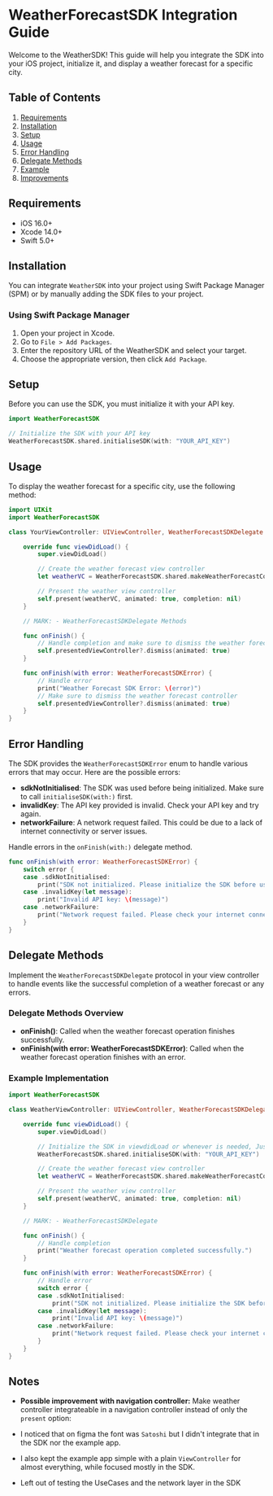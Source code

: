 # WeatherForecastSDK Integration Guide

Welcome to the WeatherSDK! This guide will help you integrate the SDK into your iOS project, initialize it, and display a weather forecast for a specific city.

## Table of Contents

1. [Requirements](#requirements)
2. [Installation](#installation)
3. [Setup](#setup)
4. [Usage](#usage)
5. [Error Handling](#error-handling)
6. [Delegate Methods](#delegate-methods)
7. [Example](#example)
8. [Improvements](#improvements)

## Requirements

- iOS 16.0+
- Xcode 14.0+
- Swift 5.0+

## Installation

You can integrate `WeatherSDK` into your project using Swift Package Manager (SPM) or by manually adding the SDK files to your project.

### Using Swift Package Manager

1. Open your project in Xcode.
2. Go to `File > Add Packages`.
3. Enter the repository URL of the WeatherSDK and select your target.
4. Choose the appropriate version, then click `Add Package`.

## Setup

Before you can use the SDK, you must initialize it with your API key.

```swift
import WeatherForecastSDK

// Initialize the SDK with your API key
WeatherForecastSDK.shared.initialiseSDK(with: "YOUR_API_KEY")
```
## Usage

To display the weather forecast for a specific city, use the following method:

```swift
import UIKit
import WeatherForecastSDK

class YourViewController: UIViewController, WeatherForecastSDKDelegate {

    override func viewDidLoad() {
        super.viewDidLoad()

        // Create the weather forecast view controller
        let weatherVC = WeatherForecastSDK.shared.makeWeatherForecastController(delegate: self, city: "New York")

        // Present the weather view controller
        self.present(weatherVC, animated: true, completion: nil)
    }

    // MARK: - WeatherForecastSDKDelegate Methods

    func onFinish() {
        // Handle completion and make sure to dismiss the weather forecast controller
        self.presentedViewController?.dismiss(animated: true)
    }

    func onFinish(with error: WeatherForecastSDKError) {
        // Handle error
        print("Weather Forecast SDK Error: \(error)")
        // Make sure to dismiss the weather forecast controller
        self.presentedViewController?.dismiss(animated: true)
    }
}
```

## Error Handling

The SDK provides the `WeatherForecastSDKError` enum to handle various errors that may occur. Here are the possible errors:

- **sdkNotInitialised**: The SDK was used before being initialized. Make sure to call `initialiseSDK(with:)` first.
- **invalidKey**: The API key provided is invalid. Check your API key and try again.
- **networkFailure**: A network request failed. This could be due to a lack of internet connectivity or server issues.

Handle errors in the `onFinish(with:)` delegate method.

```swift
func onFinish(with error: WeatherForecastSDKError) {
    switch error {
    case .sdkNotInitialised:
        print("SDK not initialized. Please initialize the SDK before use.")
    case .invalidKey(let message):
        print("Invalid API key: \(message)")
    case .networkFailure:
        print("Network request failed. Please check your internet connection.")
    }
}
```
## Delegate Methods

Implement the `WeatherForecastSDKDelegate` protocol in your view controller to handle events like the successful completion of a weather forecast or any errors.

### Delegate Methods Overview

- **onFinish()**: Called when the weather forecast operation finishes successfully.
- **onFinish(with error: WeatherForecastSDKError)**: Called when the weather forecast operation finishes with an error.

### Example Implementation

```swift
import WeatherForecastSDK

class WeatherViewController: UIViewController, WeatherForecastSDKDelegate {

    override func viewDidLoad() {
        super.viewDidLoad()

        // Initialize the SDK in viewdidLoad or whenever is needed, Just do it before creating the weather forecast controller
        WeatherForecastSDK.shared.initialiseSDK(with: "YOUR_API_KEY")

        // Create the weather forecast view controller
        let weatherVC = WeatherForecastSDK.shared.makeWeatherForecastController(delegate: self, city: "London")

        // Present the weather view controller
        self.present(weatherVC, animated: true, completion: nil)
    }

    // MARK: - WeatherForecastSDKDelegate

    func onFinish() {
        // Handle completion
        print("Weather forecast operation completed successfully.")
    }

    func onFinish(with error: WeatherForecastSDKError) {
        // Handle error
        switch error {
        case .sdkNotInitialised:
            print("SDK not initialized. Please initialize the SDK before use.")
        case .invalidKey(let message):
            print("Invalid API key: \(message)")
        case .networkFailure:
            print("Network request failed. Please check your internet connection.")
        }
    }
}

```
## Notes

- **Possible improvement with navigation controller:** Make weather controller integrateable in a navigation controller instead of only the `present` option:

- I noticed that on figma the font was `Satoshi` but I didn't integrate that in the SDK nor the example app.
- I also kept the example app simple with a plain `ViewController` for almost everything, while focused mostly in the SDK.
- Left out of testing the UseCases and the network layer in the SDK

